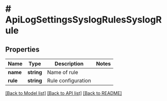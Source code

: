 # # ApiLogSettingsSyslogRulesSyslogRule

## Properties

Name | Type | Description | Notes
------------ | ------------- | ------------- | -------------
**name** | **string** | Name of rule |
**rule** | **string** | Rule configuration |

[[Back to Model list]](../../README.md#models) [[Back to API list]](../../README.md#endpoints) [[Back to README]](../../README.md)
